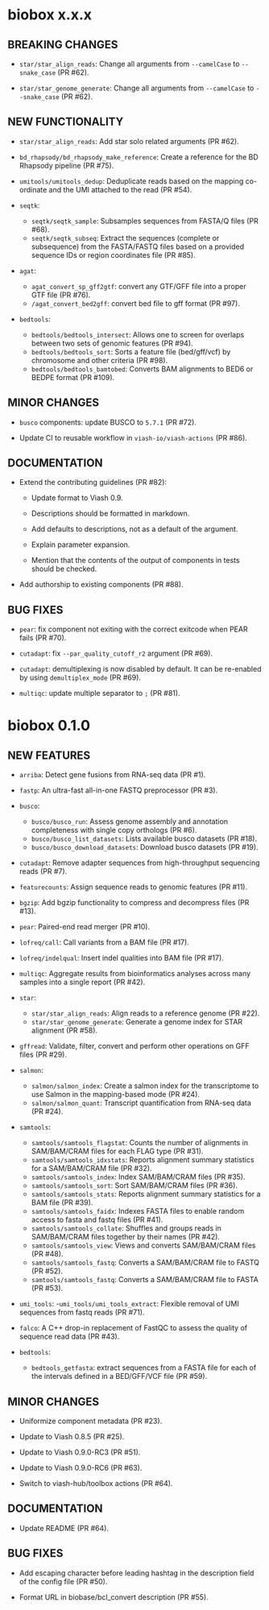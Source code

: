 # biobox x.x.x

## BREAKING CHANGES

* `star/star_align_reads`: Change all arguments from `--camelCase` to `--snake_case` (PR #62).

* `star/star_genome_generate`: Change all arguments from `--camelCase` to `--snake_case` (PR #62).

## NEW FUNCTIONALITY

* `star/star_align_reads`: Add star solo related arguments (PR #62).

* `bd_rhapsody/bd_rhapsody_make_reference`: Create a reference for the BD Rhapsody pipeline (PR #75).

* `umitools/umitools_dedup`: Deduplicate reads based on the mapping co-ordinate and the UMI attached to the read (PR #54).

* `seqtk`:
  - `seqtk/seqtk_sample`: Subsamples sequences from FASTA/Q files (PR #68).
  - `seqtk/seqtk_subseq`: Extract the sequences (complete or subsequence) from the FASTA/FASTQ files
                based on a provided sequence IDs or region coordinates file (PR #85).

* `agat`:
  - `agat_convert_sp_gff2gtf`: convert any GTF/GFF file into a proper GTF file (PR #76).
  - `/agat_convert_bed2gff`: convert bed file to gff format (PR #97).

* `bedtools`:
  - `bedtools/bedtools_intersect`: Allows one to screen for overlaps between two sets of genomic features (PR #94).
  - `bedtools/bedtools_sort`: Sorts a feature file (bed/gff/vcf) by chromosome and other criteria (PR #98).
  - `bedtools/bedtools_bamtobed`: Converts BAM alignments to BED6 or BEDPE format (PR #109).


## MINOR CHANGES

* `busco` components: update BUSCO to `5.7.1` (PR #72).

* Update CI to reusable workflow in `viash-io/viash-actions` (PR #86).

## DOCUMENTATION

* Extend the contributing guidelines (PR #82):

  - Update format to Viash 0.9.

  - Descriptions should be formatted in markdown.

  - Add defaults to descriptions, not as a default of the argument.

  - Explain parameter expansion.

  - Mention that the contents of the output of components in tests should be checked.

* Add authorship to existing components (PR #88).

## BUG FIXES

* `pear`: fix component not exiting with the correct exitcode when PEAR fails (PR #70).

* `cutadapt`: fix `--par_quality_cutoff_r2` argument (PR #69).

* `cutadapt`: demultiplexing is now disabled by default. It can be re-enabled by using `demultiplex_mode` (PR #69).

* `multiqc`: update multiple separator to `;` (PR #81).


# biobox 0.1.0

## NEW FEATURES

* `arriba`: Detect gene fusions from RNA-seq data (PR #1).

* `fastp`: An ultra-fast all-in-one FASTQ preprocessor (PR #3).

* `busco`: 
    - `busco/busco_run`: Assess genome assembly and annotation completeness with single copy orthologs (PR #6).
    - `busco/busco_list_datasets`: Lists available busco datasets (PR #18).
    - `busco/busco_download_datasets`: Download busco datasets (PR #19).

* `cutadapt`: Remove adapter sequences from high-throughput sequencing reads (PR #7).

* `featurecounts`: Assign sequence reads to genomic features (PR #11).

* `bgzip`: Add bgzip functionality to compress and decompress files (PR #13).

* `pear`: Paired-end read merger (PR #10).

* `lofreq/call`: Call variants from a BAM file (PR #17).

* `lofreq/indelqual`: Insert indel qualities into BAM file (PR #17).

* `multiqc`: Aggregate results from bioinformatics analyses across many samples into a single report (PR #42).

* `star`:
    - `star/star_align_reads`: Align reads to a reference genome (PR #22).
    - `star/star_genome_generate`: Generate a genome index for STAR alignment (PR #58).

* `gffread`: Validate, filter, convert and perform other operations on GFF files (PR #29).  

* `salmon`:
    - `salmon/salmon_index`: Create a salmon index for the transcriptome to use Salmon in the mapping-based mode (PR #24).
    - `salmon/salmon_quant`: Transcript quantification from RNA-seq data (PR #24).

* `samtools`:
    - `samtools/samtools_flagstat`: Counts the number of alignments in SAM/BAM/CRAM files for each FLAG type (PR #31).
    - `samtools/samtools_idxstats`: Reports alignment summary statistics for a SAM/BAM/CRAM file (PR #32).
    - `samtools/samtools_index`: Index SAM/BAM/CRAM files (PR #35).
    - `samtools/samtools_sort`: Sort SAM/BAM/CRAM files (PR #36).
    - `samtools/samtools_stats`: Reports alignment summary statistics for a BAM file (PR #39).
    - `samtools/samtools_faidx`: Indexes FASTA files to enable random access to fasta and fastq files (PR #41).
    - `samtools/samtools_collate`: Shuffles and groups reads in SAM/BAM/CRAM files together by their names (PR #42).
    - `samtools/samtools_view`: Views and converts SAM/BAM/CRAM files (PR #48).
    - `samtools/samtools_fastq`: Converts a SAM/BAM/CRAM file to FASTQ (PR #52).
    - `samtools/samtools_fastq`: Converts a SAM/BAM/CRAM file to FASTA (PR #53).

* `umi_tools`:
    -`umi_tools/umi_tools_extract`: Flexible removal of UMI sequences from fastq reads (PR #71).

* `falco`: A C++ drop-in replacement of FastQC to assess the quality of sequence read data (PR #43).

* `bedtools`:
    - `bedtools_getfasta`: extract sequences from a FASTA file for each of the
                           intervals defined in a BED/GFF/VCF file (PR #59).

## MINOR CHANGES

* Uniformize component metadata (PR #23).

* Update to Viash 0.8.5 (PR #25).

* Update to Viash 0.9.0-RC3 (PR #51).

* Update to Viash 0.9.0-RC6 (PR #63).

* Switch to viash-hub/toolbox actions (PR #64).

## DOCUMENTATION

* Update README (PR #64).

## BUG FIXES

* Add escaping character before leading hashtag in the description field of the config file (PR #50).

* Format URL in biobase/bcl_convert description (PR #55).
